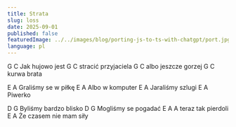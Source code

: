 ```yaml
---
title: Strata
slug: loss
date: 2025-09-01
published: false
featuredImage: ../../images/blog/porting-js-to-ts-with-chatgpt/port.jpg
language: pl
---
```


G          C
Jak hujowo jest
G       C
stracić przyjaciela
G            C
albo jeszcze gorzej
G C
kurwa brata

E           A
Graliśmy se w piłkę
E            A
Albo w komputer
E         A
Jaraliśmy szlugi
E A
Piwerko

D       G
Byliśmy bardzo blisko
D             G
Mogliśmy se pogadać
E       A
A teraz tak pierdoli
E         A
Że czasem nie mam siły
